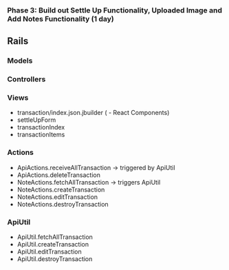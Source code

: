 ### Phase 3: Build out Settle Up Functionality, Uploaded Image and Add Notes Functionality (1 day)
## Rails
### Models

### Controllers

### Views
* transaction/index.json.jbuilder
( - React Components)
* settleUpForm
* transactionIndex
* transactionItems

### Actions
* ApiActions.receiveAllTransaction -> triggered by ApiUtil
* ApiActions.deleteTransaction
* NoteActions.fetchAllTransaction -> triggers ApiUtil
* NoteActions.createTransaction
* NoteActions.editTransaction
* NoteActions.destroyTransaction

### ApiUtil
* ApiUtil.fetchAllTransaction
* ApiUtil.createTransaction
* ApiUtil.editTransaction
* ApiUtil.destroyTransaction
